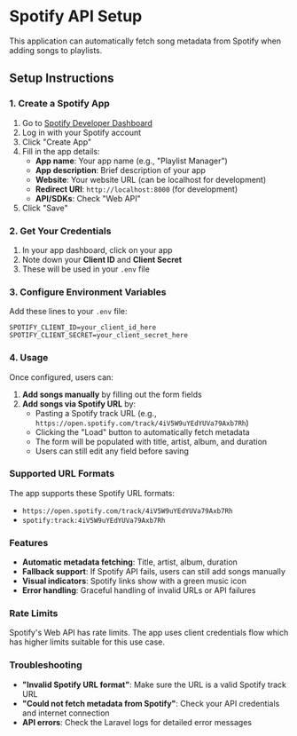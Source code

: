 # Spotify API Setup

This application can automatically fetch song metadata from Spotify when adding songs to playlists.

## Setup Instructions

### 1. Create a Spotify App

1. Go to [Spotify Developer Dashboard](https://developer.spotify.com/dashboard)
2. Log in with your Spotify account
3. Click "Create App"
4. Fill in the app details:
   - **App name**: Your app name (e.g., "Playlist Manager")
   - **App description**: Brief description of your app
   - **Website**: Your website URL (can be localhost for development)
   - **Redirect URI**: `http://localhost:8000` (for development)
   - **API/SDKs**: Check "Web API"
5. Click "Save"

### 2. Get Your Credentials

1. In your app dashboard, click on your app
2. Note down your **Client ID** and **Client Secret**
3. These will be used in your `.env` file

### 3. Configure Environment Variables

Add these lines to your `.env` file:

```env
SPOTIFY_CLIENT_ID=your_client_id_here
SPOTIFY_CLIENT_SECRET=your_client_secret_here
```

### 4. Usage

Once configured, users can:

1. **Add songs manually** by filling out the form fields
2. **Add songs via Spotify URL** by:
   - Pasting a Spotify track URL (e.g., `https://open.spotify.com/track/4iV5W9uYEdYUVa79Axb7Rh`)
   - Clicking the "Load" button to automatically fetch metadata
   - The form will be populated with title, artist, album, and duration
   - Users can still edit any field before saving

### Supported URL Formats

The app supports these Spotify URL formats:
- `https://open.spotify.com/track/4iV5W9uYEdYUVa79Axb7Rh`
- `spotify:track:4iV5W9uYEdYUVa79Axb7Rh`

### Features

- **Automatic metadata fetching**: Title, artist, album, duration
- **Fallback support**: If Spotify API fails, users can still add songs manually
- **Visual indicators**: Spotify links show with a green music icon
- **Error handling**: Graceful handling of invalid URLs or API failures

### Rate Limits

Spotify's Web API has rate limits. The app uses client credentials flow which has higher limits suitable for this use case.

### Troubleshooting

- **"Invalid Spotify URL format"**: Make sure the URL is a valid Spotify track URL
- **"Could not fetch metadata from Spotify"**: Check your API credentials and internet connection
- **API errors**: Check the Laravel logs for detailed error messages
